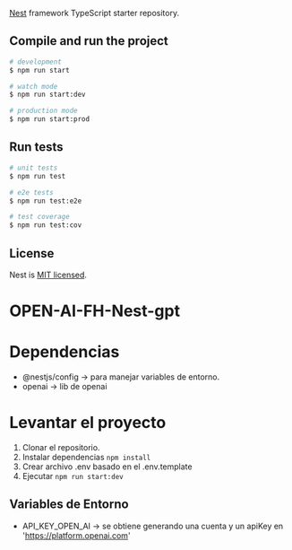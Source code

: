 [Nest](https://github.com/nestjs/nest) framework TypeScript starter repository.

## Compile and run the project

```bash
# development
$ npm run start

# watch mode
$ npm run start:dev

# production mode
$ npm run start:prod
```

## Run tests

```bash
# unit tests
$ npm run test

# e2e tests
$ npm run test:e2e

# test coverage
$ npm run test:cov
```

## License

Nest is [MIT licensed](https://github.com/nestjs/nest/blob/master/LICENSE).
# OPEN-AI-FH-Nest-gpt

# Dependencias
- @nestjs/config -> para manejar variables de entorno.
- openai -> lib de openai

# Levantar el proyecto
1. Clonar el repositorio.
2. Instalar dependencias ```npm install```
3. Crear archivo .env basado en el .env.template
4. Ejecutar ```npm run start:dev```

## Variables de Entorno
-  API_KEY_OPEN_AI -> se obtiene generando una cuenta y un apiKey en 'https://platform.openai.com'




